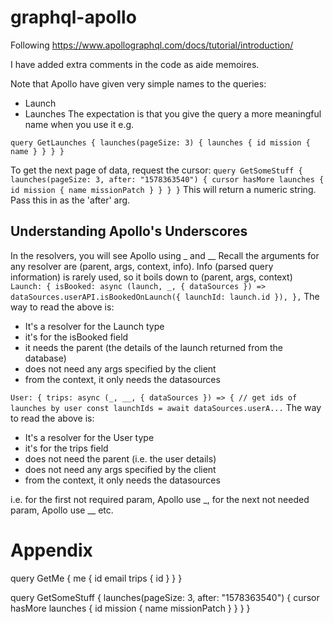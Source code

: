 # graphql-apollo
Following https://www.apollographql.com/docs/tutorial/introduction/

I have added extra comments in the code as aide memoires.

Note that Apollo have given very simple names to the queries:
- Launch
- Launches
The expectation is that you give the query a more meaningful name when you use it e.g.

`
query GetLaunches {
  launches(pageSize: 3) {
    launches {
      id
      mission {
        name
      }
    }
  }
}
`

To get the next page of data, request the cursor:
`
query GetSomeStuff {
  launches(pageSize: 3, after: "1578363540") {
    cursor
    hasMore
    launches {
      id
      mission {
        name
        missionPatch
      }
    }
  }
}
`
This will return a numeric string.  Pass this in as the 'after' arg.

## Understanding Apollo's Underscores
In the resolvers, you will see Apollo using _ and __
Recall the arguments for any resolver are (parent, args, context, info).
Info (parsed query information) is rarely used, so it boils down to (parent, args, context)
`
Launch: {
  isBooked: async (launch, _, { dataSources }) =>
    dataSources.userAPI.isBookedOnLaunch({ launchId: launch.id }),
},
`
The way to read the above is:
- It's a resolver for the Launch type
- it's for the isBooked field
- it needs the parent (the details of the launch returned from the database)
- does not need any args specified by the client
- from the context, it only needs the datasources

`
User: {
  trips: async (_, __, { dataSources }) => {
    // get ids of launches by user
    const launchIds = await dataSources.userA...
`
The way to read the above is:
- It's a resolver for the User type
- it's for the trips field
- does not need the parent (i.e. the user details)
- does not need any args specified by the client
- from the context, it only needs the datasources

i.e. for the first not required param, Apollo use _, for the next not needed param,
Apollo use __ etc.

# Appendix
query GetMe {
  me {
    id
    email
    trips {
      id
    }
  }
}

query GetSomeStuff {
  launches(pageSize: 3, after: "1578363540") {
    cursor
    hasMore
    launches {
      id
      mission {
        name
        missionPatch
      }
    }
  }
}
